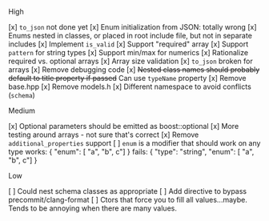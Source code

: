 High

[x] `to_json` not done yet
[x] Enum initialization from JSON: totally wrong
[x] Enums nested in classes, or placed in root include file, but not in separate includes
[x] Implement `is_valid`
[x] Support "required" array
[x] Support `pattern` for string types
[x] Support min/max for numerics
[x] Rationalize required vs. optional arrays
[x] Array size validation
[x] `to_json` broken for arrays
[x] Remove debugging code
[x] ~~Nested class names should probably default to title property if passed~~ Can use `typeName` property
[x] Remove base.hpp
[x] Remove models.h
[x] Different namespace to avoid conflicts (`schema`)

Medium

[x] Optional parameters should be emitted as boost::optional<T>
[x] More testing around arrays - not sure that's correct
[x] Remove `additional_properties` support
[ ] `enum` is a modifier that should work on any type
    works: { "enum": [ "a", "b", c"] }
    fails: { "type": "string",
             "enum": [ "a", "b", c"] }

Low

[ ] Could nest schema classes as appropriate
[ ] Add directive to bypass precommit/clang-format
[ ] Ctors that force you to fill all values...maybe. Tends to be annoying when there are many values.

